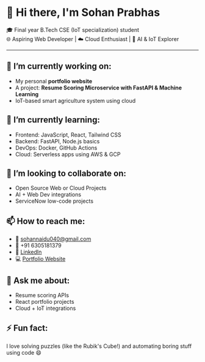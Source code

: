 # 👋 Hi there, I'm Sohan Prabhas

🎓 Final year B.Tech CSE (IoT specialization) student  
🌐 Aspiring Web Developer | ☁️ Cloud Enthusiast | 🤖 AI & IoT Explorer

---

## 🔭 I’m currently working on:
- My personal **portfolio website**
- A project: **Resume Scoring Microservice with FastAPI & Machine Learning**
- IoT-based smart agriculture system using cloud

## 🌱 I’m currently learning:
- Frontend: JavaScript, React, Tailwind CSS
- Backend: FastAPI, Node.js basics
- DevOps: Docker, GitHub Actions
- Cloud: Serverless apps using AWS & GCP

## 🤝 I’m looking to collaborate on:
- Open Source Web or Cloud Projects
- AI + Web Dev integrations
- ServiceNow low-code projects

## 📫 How to reach me:
- 📧 [sohannaidu040@gmail.com](mailto:sohannaidu040@gmail.com)
- 📱 +91 6305181379
- 💼 [LinkedIn](https://www.linkedin.com/in/sohanprabhas)
- 💻 [Portfolio Website](https://sohanprabhas.github.io/portfolio)

## 💬 Ask me about:
- Resume scoring APIs
- React portfolio projects
- Cloud + IoT integrations

## ⚡ Fun fact:
I love solving puzzles (like the Rubik's Cube!) and automating boring stuff using code 😄
